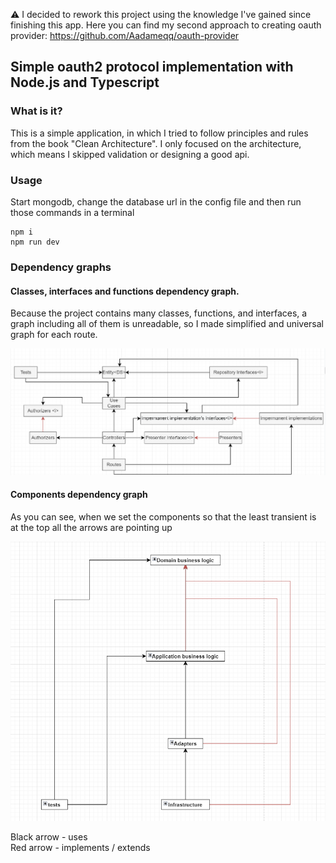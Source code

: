 ⚠️ I decided to rework this project using the knowledge I've gained since finishing this app.
Here you can find my second approach to creating oauth provider: https://github.com/Aadameqq/oauth-provider

## Simple oauth2 protocol implementation with Node.js and Typescript
### What is it?
This is a simple application, in which I tried to follow principles and rules from the book "Clean Architecture".
I only focused on the architecture, which means I skipped validation or designing a good api.

### Usage
Start mongodb, change the database url in the config file and then run those commands in a terminal

    npm i
    npm run dev

    
### Dependency graphs

#### Classes, interfaces and functions dependency graph. 
Because the project contains many classes, functions, and interfaces, a graph including all of them is unreadable, so I made simplified and universal graph for each route.

![img_1.png](img_1.png)

#### Components dependency graph
As you can see, when we set the components so that the least transient is at the top all the arrows are pointing up

![img_2.png](img_2.png)

Black arrow - uses <br>
Red arrow - implements / extends
